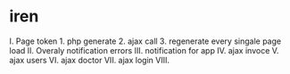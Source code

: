 # iren

I. Page token
    1. php generate
    2. ajax call
    3. regenerate every singale page load
II. Overaly notification errors
III. notification for app
IV. ajax invoce
V. ajax users
VI. ajax doctor
VII. ajax login
VIII. 